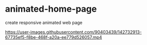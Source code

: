 # animated-home-page
create  responsive animated web page


https://user-images.githubusercontent.com/90403439/142732913-67735ef5-f8be-468f-a20a-ee779d526057.mp4


